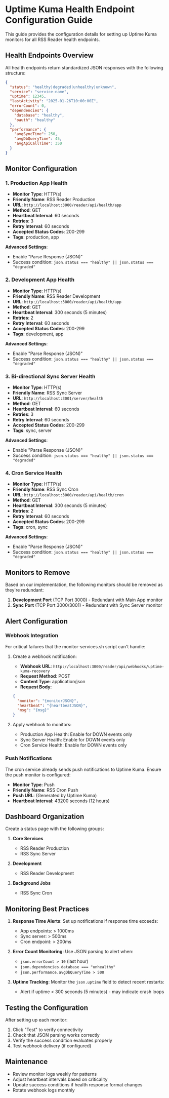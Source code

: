 # Uptime Kuma Health Endpoint Configuration Guide

This guide provides the configuration details for setting up Uptime Kuma monitors for all RSS Reader health endpoints.

## Health Endpoints Overview

All health endpoints return standardized JSON responses with the following structure:

```json
{
  "status": "healthy|degraded|unhealthy|unknown",
  "service": "service-name",
  "uptime": 12345,
  "lastActivity": "2025-01-26T10:00:00Z",
  "errorCount": 0,
  "dependencies": {
    "database": "healthy",
    "oauth": "healthy"
  },
  "performance": {
    "avgSyncTime": 250,
    "avgDbQueryTime": 45,
    "avgApiCallTime": 350
  }
}
```

## Monitor Configuration

### 1. Production App Health

- **Monitor Type**: HTTP(s)
- **Friendly Name**: RSS Reader Production
- **URL**: `http://localhost:3000/reader/api/health/app`
- **Method**: GET
- **Heartbeat Interval**: 60 seconds
- **Retries**: 3
- **Retry Interval**: 60 seconds
- **Accepted Status Codes**: 200-299
- **Tags**: production, app

**Advanced Settings**:

- Enable "Parse Response (JSON)"
- Success condition: `json.status === "healthy" || json.status === "degraded"`

### 2. Development App Health

- **Monitor Type**: HTTP(s)
- **Friendly Name**: RSS Reader Development
- **URL**: `http://localhost:3000/reader/api/health/app`
- **Method**: GET
- **Heartbeat Interval**: 300 seconds (5 minutes)
- **Retries**: 2
- **Retry Interval**: 60 seconds
- **Accepted Status Codes**: 200-299
- **Tags**: development, app

**Advanced Settings**:

- Enable "Parse Response (JSON)"
- Success condition: `json.status === "healthy" || json.status === "degraded"`

### 3. Bi-directional Sync Server Health

- **Monitor Type**: HTTP(s)
- **Friendly Name**: RSS Sync Server
- **URL**: `http://localhost:3001/server/health`
- **Method**: GET
- **Heartbeat Interval**: 60 seconds
- **Retries**: 3
- **Retry Interval**: 60 seconds
- **Accepted Status Codes**: 200-299
- **Tags**: sync, server

**Advanced Settings**:

- Enable "Parse Response (JSON)"
- Success condition: `json.status === "healthy" || json.status === "degraded"`

### 4. Cron Service Health

- **Monitor Type**: HTTP(s)
- **Friendly Name**: RSS Sync Cron
- **URL**: `http://localhost:3000/reader/api/health/cron`
- **Method**: GET
- **Heartbeat Interval**: 300 seconds (5 minutes)
- **Retries**: 2
- **Retry Interval**: 60 seconds
- **Accepted Status Codes**: 200-299
- **Tags**: cron, sync

**Advanced Settings**:

- Enable "Parse Response (JSON)"
- Success condition: `json.status === "healthy" || json.status === "degraded"`

## Monitors to Remove

Based on our implementation, the following monitors should be removed as they're redundant:

1. **Development Port** (TCP Port 3000) - Redundant with Main App monitor
2. **Sync Port** (TCP Port 3000/3001) - Redundant with Sync Server monitor

## Alert Configuration

### Webhook Integration

For critical failures that the monitor-services.sh script can't handle:

1. Create a webhook notification:

   - **Webhook URL**: `http://localhost:3000/reader/api/webhooks/uptime-kuma-recovery`
   - **Request Method**: POST
   - **Content Type**: application/json
   - **Request Body**:

   ```json
   {
     "monitor": "{monitorJSON}",
     "heartbeat": "{heartbeatJSON}",
     "msg": "{msg}"
   }
   ```

2. Apply webhook to monitors:
   - Production App Health: Enable for DOWN events only
   - Sync Server Health: Enable for DOWN events only
   - Cron Service Health: Enable for DOWN events only

### Push Notifications

The cron service already sends push notifications to Uptime Kuma. Ensure the push monitor is configured:

- **Monitor Type**: Push
- **Friendly Name**: RSS Cron Push
- **Push URL**: (Generated by Uptime Kuma)
- **Heartbeat Interval**: 43200 seconds (12 hours)

## Dashboard Organization

Create a status page with the following groups:

1. **Core Services**

   - RSS Reader Production
   - RSS Sync Server

2. **Development**

   - RSS Reader Development

3. **Background Jobs**
   - RSS Sync Cron

## Monitoring Best Practices

1. **Response Time Alerts**: Set up notifications if response time exceeds:

   - App endpoints: > 1000ms
   - Sync server: > 500ms
   - Cron endpoint: > 200ms

2. **Error Count Monitoring**: Use JSON parsing to alert when:

   - `json.errorCount > 10` (last hour)
   - `json.dependencies.database === "unhealthy"`
   - `json.performance.avgDbQueryTime > 500`

3. **Uptime Tracking**: Monitor the `json.uptime` field to detect recent restarts:
   - Alert if uptime < 300 seconds (5 minutes) - may indicate crash loops

## Testing the Configuration

After setting up each monitor:

1. Click "Test" to verify connectivity
2. Check that JSON parsing works correctly
3. Verify the success condition evaluates properly
4. Test webhook delivery (if configured)

## Maintenance

- Review monitor logs weekly for patterns
- Adjust heartbeat intervals based on criticality
- Update success conditions if health response format changes
- Rotate webhook logs monthly
